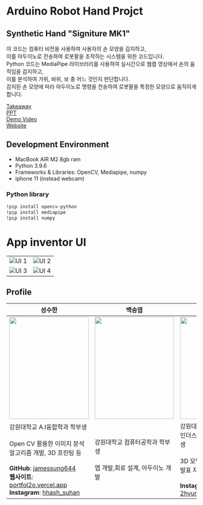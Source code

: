 # Arduino Robot Hand Projct

## Synthetic Hand "Signiture MK1"


이 코드는 컴퓨터 비전을 사용하여 사용자의 손 모양을 감지하고,  
이를 아두이노로 전송하여 로봇팔을 조작하는 시스템을 위한 코드입니다.  
Python 코드는 MediaPipe 라이브러리를 사용하여 실시간으로 웹캠 영상에서 손의 움직임을 감지하고,  
이를 분석하여 가위, 바위, 보 중 어느 것인지 판단합니다.  
감지된 손 모양에 따라 아두이노로 명령을 전송하여 로봇팔을 특정한 모양으로 움직이게 합니다.  

[Takeaway](https://github.com/jamessung644/Signiture-MK1/blob/main/UNIHAND%201Page본.pdf)  
[PPT](https://github.com/jamessung644/Signiture-MK1/blob/main/UNIHAND%20PPT%20자료%20김래원%2C%20백승엽%2C%20이현형%2C%20성수한.pdf)  
[Demo Video](https://youtu.be/KIa77oBFC2w)  
[Website](https://m.site.naver.com/1hFPm)

## Development Environment
* MacBook AIR M2 8gb ram
* Python 3.9.6
 * Frameworks & Libraries: OpenCV, Mediapipe, numpy
* iphone 11 (instead webcam)

### Python library
```bash
!pip install opencv-python
!pip install mediapipe
!pip install numpy
```

# App inventor UI
| | |
|---|---|
| ![UI 1](https://github.com/jamessung644/Signiture-MK1/blob/main/img/UI1.png) | ![UI 2](https://github.com/jamessung644/Signiture-MK1/blob/main/img/UI2.png) |
| ![UI 3](https://github.com/jamessung644/Signiture-MK1/blob/main/img/UI3.png) | ![UI 4](https://github.com/jamessung644/Signiture-MK1/blob/main/img/UI4.png) |




## Profile
| 성수한 | 백승엽 | 이현형 | 김래원 |
|---|---|---|---|
| <img src="https://github.com/jamessung644/Signiture-MK1/assets/39661528/fd00379c-ddeb-459a-8376-bb3e4a03fc33" width="210" height="270"/> | <img src="백승엽의 이미지 URL" width="210" height="270"/> | <img src="이현형의 이미지 URL" width="210" height="270"/> | <img src="김래원의 이미지 URL" width="210" height="270"/> |
| 강원대학교 A.I융합학과 학부생<br> <br>Open CV 활용한 이미지 분석<br> 알고리즘 개발, 3D 프린팅 등 <br><br> **GitHub**: [jamessung644](https://github.com/jamessung644) <br> **웹사이트**: [portfol2o.vercel.app](https://portfol2o.vercel.app) <br> **Instagram**: [hhash_suhan](https://www.instagram.com/hhash_suhan/) | 강원대학교 컴퓨터공학과 학부생 <br><br>앱 개발,회로 설계, 아두이노 개발 | 강원대학교<br>인더스트리얼디자인전공 학부생 <br><br> 3D 모델링, 앱 디자인,<br> 발표 자료 <br><br> **Instagram**: [2hyun_bro.go.kr](https://www.instagram.com/2hyun_bro.go.kr/) | 강원대학교 메카트로닉스전공<br> 학부생 <br><br> 앱 개발, 회로 설계,<br> 아두이노 개발 <br><br> **Instagram**: [gimraeweon31](https://www.instagram.com/gimraeweon31/)






